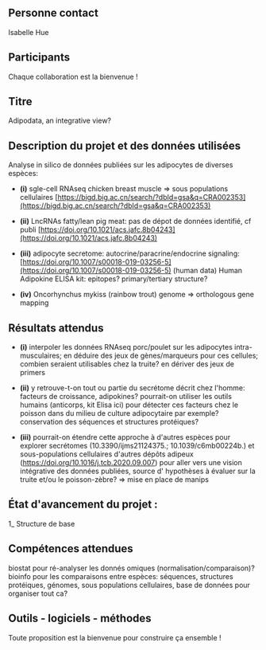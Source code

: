 ## Personne contact
Isabelle Hue

## Participants
Chaque collaboration est la bienvenue !

## Titre
Adipodata, an integrative view?

## Description du projet et des données utilisées
Analyse in silico de données publiées sur les adipocytes de diverses espèces: 
- **(i)** sgle-cell RNAseq chicken breast muscle => sous populations cellulaires 
[https://bigd.big.ac.cn/search/?dbId=gsa&q=CRA002353](https://bigd.big.ac.cn/search/?dbId=gsa&q=CRA002353)

- **(ii)** LncRNAs fatty/lean pig meat: pas de dépot de données identifié, cf publi
[https://doi.org/10.1021/acs.jafc.8b04243](https://doi.org/10.1021/acs.jafc.8b04243)

- **(iii)** adipocyte secretome: autocrine/paracrine/endocrine signaling: 
[https://doi.org/10.1007/s00018-019-03256-5](https://doi.org/10.1007/s00018-019-03256-5) (human data)
Human Adipokine ELISA kit: epitopes? primary/tertiary structure?

- **(iv)** Oncorhynchus mykiss (rainbow trout) genome => orthologous gene mapping

## Résultats attendus
- **(i)** interpoler les données RNAseq porc/poulet sur les adipocytes intra-musculaires; en déduire des jeux de gènes/marqueurs pour ces cellules; combien seraient utilisables chez la truite? en dériver des jeux de primers

- **(ii)** y retrouve-t-on tout ou partie du secrétome décrit chez l'homme: facteurs de croissance, adipokines? pourrait-on utiliser les outils humains (anticorps, kit Elisa ici) pour détecter ces facteurs chez le poisson dans du milieu de culture adipocytaire par exemple? conservation des séquences et structures protéiques?

- **(iii)** pourrait-on étendre cette approche à  d'autres espèces pour explorer secrétomes (10.3390/ijms21124375.; 10.1039/c6mb00224b.) et sous-populations cellulaires d'autres dépôts adipeux (https://doi.org/10.1016/j.tcb.2020.09.007) pour aller vers une vision intégrative des données publiées, source d' hypothèses à évaluer sur la truite et/ou le poisson-zèbre? => mise en place de manips

## État d'avancement du projet :
1_ Structure de base

## Compétences attendues
biostat pour ré-analyser les donnés omiques (normalisation/comparaison)? 
bioinfo pour les comparaisons entre espèces: séquences, structures protéiques, génomes, sous populations cellulaires, base de données pour organiser tout ca?


## Outils - logiciels - méthodes
Toute proposition est la bienvenue pour construire ça ensemble !
